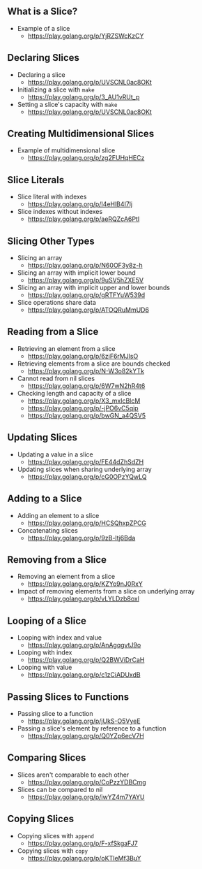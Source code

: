 ## What is a Slice?

* Example of a slice
	* https://play.golang.org/p/YjRZSWcKzCY

## Declaring Slices

* Declaring a slice
	* https://play.golang.org/p/UVSCNL0ac8OKt
* Initializing a slice with `make`
	* https://play.golang.org/p/3_AU1vRUt_p
* Setting a slice's capacity with `make`
	* https://play.golang.org/p/UVSCNL0ac8OKt

## Creating Multidimensional Slices

* Example of multidimensional slice
	* https://play.golang.org/p/zg2FUHqHECz

## Slice Literals

* Slice literal with indexes
	* https://play.golang.org/p/I4eHlB4I7lj
* Slice indexes without indexes
	* https://play.golang.org/p/aeRQZcA6PtI

## Slicing Other Types

* Slicing an array
	* https://play.golang.org/p/N60OF3y8z-h
* Slicing an array with implicit lower bound
	* https://play.golang.org/p/9uSV5hZXE5V
* Slicing an array with implicit upper and lower bounds
	* https://play.golang.org/p/gRTFYuW539d
* Slice operations share data
	* https://play.golang.org/p/ATOQRuMmUD6

## Reading from a Slice

* Retrieving an element from a slice
	* https://play.golang.org/p/6ziF6rMJlsO
* Retrieving elements from a slice are bounds checked 
	* https://play.golang.org/p/N-W3o82kYTk
* Cannot read from nil slices
	* https://play.golang.org/p/6W7wN2hR4t6
* Checking length and capacity of a slice
	* https://play.golang.org/p/X3_mxlcBlcM
	* https://play.golang.org/p/-jPO6vC5qip
	* https://play.golang.org/p/bwGN_a4QSV5

## Updating Slices

* Updating a value in a slice
	* https://play.golang.org/p/FE44dZhSdZH
* Updating slices when sharing underlying array
	* https://play.golang.org/p/cG0OPzYQwLQ

## Adding to a Slice

* Adding an element to a slice
	* https://play.golang.org/p/HCSQhxpZPCG
* Concatenating slices
	* https://play.golang.org/p/9zB-ltj6Bda

## Removing from a Slice

* Removing an element from a slice
	* https://play.golang.org/p/KZYo9nJ0RxY
* Impact of removing elements from a slice on underlying array
	* https://play.golang.org/p/vLYLDzb8oxl

## Looping of a Slice

* Looping with index and value
	* https://play.golang.org/p/AnAgqgvtJ9o
* Looping with index
	* https://play.golang.org/p/Q2BWViDrCaH
* Looping with value
	* https://play.golang.org/p/c1zCiADUxdB

## Passing Slices to Functions

* Passing slice to a function
	* https://play.golang.org/p/jUkS-O5VyeE
* Passing a slice's element by reference to a function
	* https://play.golang.org/p/Q0YZp6ecV7H

## Comparing Slices

* Slices aren't comparable to each other
	* https://play.golang.org/p/CoPzzYDBCmg
* Slices can be compared to nil
	* https://play.golang.org/p/iwYZ4m7YAYU

## Copying Slices

* Copying slices with `append`
	* https://play.golang.org/p/F-xfSkgaFJ7
* Copying slices with `copy`
	* https://play.golang.org/p/oKTIeMf3BuY
